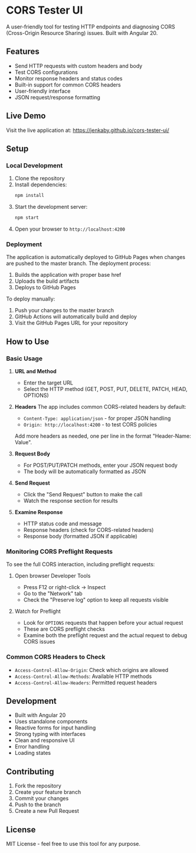 # CORS Tester UI

A user-friendly tool for testing HTTP endpoints and diagnosing CORS (Cross-Origin Resource Sharing) issues. Built with Angular 20.

## Features

- Send HTTP requests with custom headers and body
- Test CORS configurations
- Monitor response headers and status codes
- Built-in support for common CORS headers
- User-friendly interface
- JSON request/response formatting

## Live Demo

Visit the live application at: https://jenkaby.github.io/cors-tester-ui/

## Setup

### Local Development

1. Clone the repository
2. Install dependencies:
   ```bash
   npm install
   ```
3. Start the development server:
   ```bash
   npm start
   ```
4. Open your browser to `http://localhost:4200`

### Deployment

The application is automatically deployed to GitHub Pages when changes are pushed to the master branch. The deployment process:

1. Builds the application with proper base href
2. Uploads the build artifacts
3. Deploys to GitHub Pages

To deploy manually:
1. Push your changes to the master branch
2. GitHub Actions will automatically build and deploy
3. Visit the GitHub Pages URL for your repository

## How to Use

### Basic Usage

1. **URL and Method**
   - Enter the target URL
   - Select the HTTP method (GET, POST, PUT, DELETE, PATCH, HEAD, OPTIONS)

2. **Headers**
   The app includes common CORS-related headers by default:
   - `Content-Type: application/json` - for proper JSON handling
   - `Origin: http://localhost:4200` - to test CORS policies
   
   Add more headers as needed, one per line in the format "Header-Name: Value".

3. **Request Body**
   - For POST/PUT/PATCH methods, enter your JSON request body
   - The body will be automatically formatted as JSON

4. **Send Request**
   - Click the "Send Request" button to make the call
   - Watch the response section for results

5. **Examine Response**
   - HTTP status code and message
   - Response headers (check for CORS-related headers)
   - Response body (formatted JSON if applicable)

### Monitoring CORS Preflight Requests

To see the full CORS interaction, including preflight requests:

1. Open browser Developer Tools
   - Press F12 or right-click → Inspect
   - Go to the "Network" tab
   - Check the "Preserve log" option to keep all requests visible

2. Watch for Preflight
   - Look for `OPTIONS` requests that happen before your actual request
   - These are CORS preflight checks
   - Examine both the preflight request and the actual request to debug CORS issues

### Common CORS Headers to Check

- `Access-Control-Allow-Origin`: Check which origins are allowed
- `Access-Control-Allow-Methods`: Available HTTP methods
- `Access-Control-Allow-Headers`: Permitted request headers

## Development

- Built with Angular 20
- Uses standalone components
- Reactive forms for input handling
- Strong typing with interfaces
- Clean and responsive UI
- Error handling
- Loading states

## Contributing

1. Fork the repository
2. Create your feature branch
3. Commit your changes
4. Push to the branch
5. Create a new Pull Request

## License

MIT License - feel free to use this tool for any purpose.

